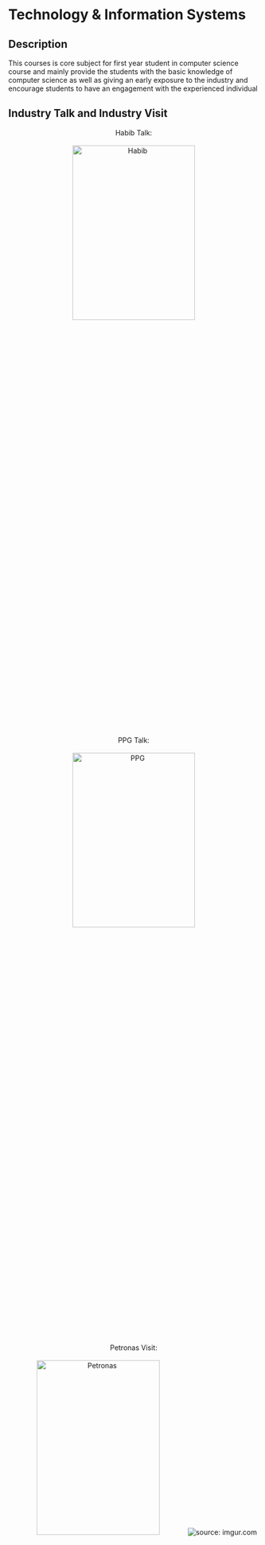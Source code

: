 <h1>Technology & Information Systems</h1>

<h2>Description</h2>
This courses is core subject for first year student in computer science course and mainly provide the students with the basic knowledge of computer science as well as giving an early exposure to the industry and encourage students to have an engagement with the experienced individual 
<br />

<h2>Industry Talk and Industry Visit</h2>

<p align="center">
Habib Talk: <br/><br />
<img src="https://i.imgur.com/sheysTI.jpg" height="30%" width="70%" alt="Habib"/>
<br />
<br />
PPG Talk:  <br/><br/>
<img src="https://i.imgur.com/Ph7MQE4.png" height="30%" width="70%" alt="PPG"/>
<br />
<br />
Petronas Visit: <br/><br />
<img src="https://i.imgur.com/1aV5DH6.jpg" height="30%" width="70%" alt="Petronas"/>
<img src="https://i.imgur.com/fdsbf0D.jpg" title="source: imgur.com" />
<br />
<br />
Huawei Visit:  <br/><br/>
<img src="https://i.imgur.com/xlNoNp2.jpg" height="30%" width="70%" alt="Huawei"/>
<br />
<br />
UTM Digital Visit:  <br/><br/>
<img src="https://i.imgur.com/d5QqUrV.jpg" height="30%" width="70%" alt="UTM Digital"/>
<br />
<br />
Credence Talk:  <br/><br/>
<img src="https://i.imgur.com/Ub9xf1l.png" height="30%" width="70%" alt="Credence"/>
<br />
</p>

<h2>Reflections</h2>

<b> What do I get ? </b>

- I got to see how the environment of the work in real life look like
- I have to develop the ability of lifelong learning in myself because lot of people that I had met from different industry, they share a common traits which is they never stop learning and keep trying to catch up with the advance technologies nowadays
- I met with a lot of experienced person in IT field and I am inspired to be like them in the future
- Lastly, I also got to have fun while enjoying the trip to the industry that I visited

<b> Suggestion for improvement </b>

- The faculty should definitely bring all of the students for industry visit frequently as it provides an early exposure of the real time work experience and also giving an essential skills and tips on how to succeed in our career

<h2>Design Thinking Project</h2>

<p align="center">
Interview Session with Mr Aris: <br/><br />
<img src="https://i.imgur.com/ayDQuuW.jpg" height="30%" width="70%" alt="Mr Aris Interview"/>
<br />
<br />
</p>
  
<h2>Reflections</h2>

<b> What do I get ? </b>

- I learned how to communicate with my clients properly and understand their needs
- I also need to develop a high problem solving skills in order to provide the best solution to fulfill my clients' needs
- Not to mention, I also able to build the trust between my groupmates throughout this projects
  
<h2>PC Assemble</h2>

<p align="center">
<br/><br />
<img src="https://i.imgur.com/2sQRrE5.jpg" title="source: imgur.com" /></a>
<img src="https://i.imgur.com/p6r4VJO.jpg" title="source: imgur.com" /></a>
<img src="https://i.imgur.com/8ohEi0A.jpg" title="source: imgur.com" /></a>
<br />
<br />
</p>

<h2>Reflections</h2>

<b> What do I get ? </b>

- I have learned about the basic components and hardwares of the computer and how to assemble as well as disassemble them
- Besides, I learned how to work as a team and interact with each other because I need to work in team to assemble/disassemble the PC components

<b> Suggestion for improvement </b>

- The PC components should be upgraded or replaced because it seems old and might be damaged in the future
